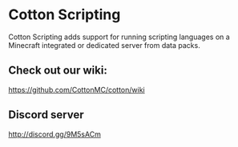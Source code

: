 # Cotton Scripting

Cotton Scripting adds support for running scripting languages on a Minecraft integrated or dedicated server from data packs.

## Check out our wiki:
https://github.com/CottonMC/cotton/wiki

## Discord server
http://discord.gg/9M5sACm
